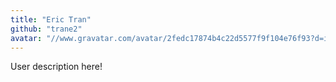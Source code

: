 ```yaml
---
title: "Eric Tran"
github: "trane2"
avatar: "//www.gravatar.com/avatar/2fedc17874b4c22d5577f9f104e76f93?d=identicon"
---
```


User description here!
